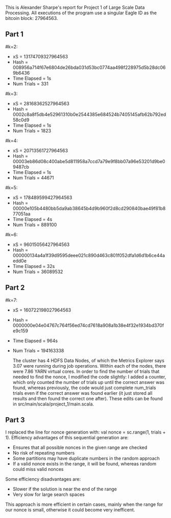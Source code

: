 This is Alexander Sharpe's report for Project 1 of Large Scale Data Processing. All executions of the program use a singular Eagle ID as the bitcoin block: 27964563.

## Part 1

#k=2: 
- xS = 13174709327964563
- Hash = 008956a714f67e6804de26bda031d53bc0774aa498f228975d5b28dc069b6436
- Time Elapsed = 1s 
- Num Trials = 331

#k=3:
- xS = 28168362527964563
- Hash = 0002c8a8f5db4e52961310b0e2544385e684524b7405145afb62b792ed58c0d9
- Time Elapsed = 1s
- Num Trials = 1823
  
#k=4:
- xS = 20713561727964563
- Hash = 00003eb86d08c400abe5d811958a7ccd7a79e9f8bb07a96e53201d9be09487cb
- Time Elapsed = 1s
- Num Trials = 44671

#k=5:
- xS = 178489599427964563
- Hash = 00000e105b4480bb5da9ab38645b4d9b960f2d8cd290840bae49f81b877051aa
- Time Elapsed = 4s
- Num Trials = 889100

#k=6:
- xS = 96015056427964563
- Hash = 000000134a4a1f39d9595deee021c890d463c801f052dfa1d6d1b6ce44aedd0e
- Time Elapsed = 32s
- Num Trials = 36089532

## Part 2

#k=7:
- xS = 160722198027964563
- Hash = 0000000e04e04767c764f56ed74cd7618a908a1b38e4f32e1934bd370fe9c159
- Time Elapsed = 964s
- Num Trials = 194163338

  The cluster has 4 HDFS Data Nodes, of which the Metrics Explorer says 3.07 were running during job operations. Within each of the nodes, there were 7.86 YARN virtual cores. In order to find the number of trials that needed to find the nonce, I modified the code slightly: I added a counter, which only counted the number of trials up until the correct answer was found, whereas previously, the code would just complete num_trials trials even if the correct answer was found earlier (it just stored all results and then found the correct one after). These edits can be found in src/main/scala/project_1/main.scala.

## Part 3

  I replaced the line for nonce generation with: val nonce = sc.range(1, trials + 1). Efficiency advantages of this sequential generation are: 
  
  - Ensures that all possible nonces in the given range are checked
  - No risk of repeating numbers
  - Some partitions may have duplicate numbers in the random approach
  - If a valid nonce exists in the range, it will be found, whereas random could miss valid nonces

  Some efficiency disadvantages are:

  - Slower if the solution is near the end of the range
  - Very slow for large search spaces

  This approach is more efficient in certain cases, mainly when the range for our nonce is small, otherwise it could become very inefficent. 

  
